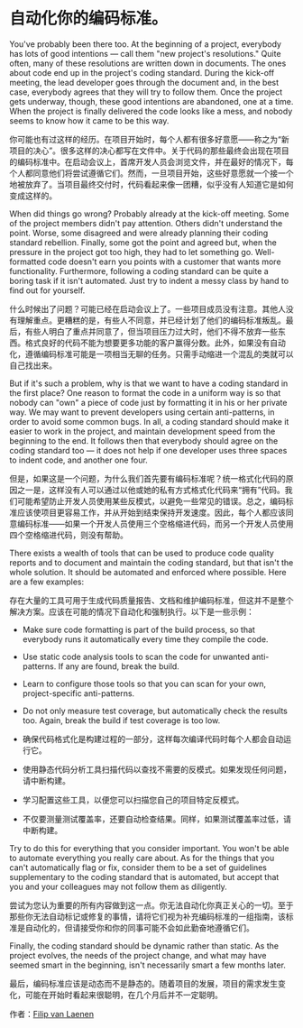 # 自动化你的编码标准。

You've probably been there too. At the beginning of a project, everybody has lots of good intentions — call them "new project's resolutions." Quite often, many of these resolutions are written down in documents. The ones about code end up in the project's coding standard. During the kick-off meeting, the lead developer goes through the document and, in the best case, everybody agrees that they will try to follow them. Once the project gets underway, though, these good intentions are abandoned, one at a time. When the project is finally delivered the code looks like a mess, and nobody seems to know how it came to be this way.

你可能也有过这样的经历。在项目开始时，每个人都有很多好意愿——称之为“新项目的决心”。很多这样的决心都写在文件中。关于代码的那些最终会出现在项目的编码标准中。在启动会议上，首席开发人员会浏览文件，并在最好的情况下，每个人都同意他们将尝试遵循它们。然而，一旦项目开始，这些好意愿就一个接一个地被放弃了。当项目最终交付时，代码看起来像一团糟，似乎没有人知道它是如何变成这样的。

When did things go wrong? Probably already at the kick-off meeting. Some of the project members didn't pay attention. Others didn't understand the point. Worse, some disagreed and were already planning their coding standard rebellion. Finally, some got the point and agreed but, when the pressure in the project got too high, they had to let something go. Well-formatted code doesn't earn you points with a customer that wants more functionality. Furthermore, following a coding standard can be quite a boring task if it isn't automated. Just try to indent a messy class by hand to find out for yourself.

什么时候出了问题？可能已经在启动会议上了。一些项目成员没有注意。其他人没有理解重点。更糟糕的是，有些人不同意，并已经计划了他们的编码标准叛乱。最后，有些人明白了重点并同意了，但当项目压力过大时，他们不得不放弃一些东西。格式良好的代码不能为想要更多功能的客户赢得分数。此外，如果没有自动化，遵循编码标准可能是一项相当无聊的任务。只需手动缩进一个混乱的类就可以自己找出来。

But if it's such a problem, why is that we want to have a coding standard in the first place? One reason to format the code in a uniform way is so that nobody can "own" a piece of code just by formatting it in his or her private way. We may want to prevent developers using certain anti-patterns, in order to avoid some common bugs. In all, a coding standard should make it easier to work in the project, and maintain development speed from the beginning to the end. It follows then that everybody should agree on the coding standard too — it does not help if one developer uses three spaces to indent code, and another one four.

但是，如果这是一个问题，为什么我们首先要有编码标准呢？统一格式化代码的原因之一是，这样没有人可以通过以他或她的私有方式格式化代码来“拥有”代码。我们可能希望防止开发人员使用某些反模式，以避免一些常见的错误。总之，编码标准应该使项目更容易工作，并从开始到结束保持开发速度。因此，每个人都应该同意编码标准——如果一个开发人员使用三个空格缩进代码，而另一个开发人员使用四个空格缩进代码，则没有帮助。

There exists a wealth of tools that can be used to produce code quality reports and to document and maintain the coding standard, but that isn't the whole solution. It should be automated and enforced where possible. Here are a few examples:

存在大量的工具可用于生成代码质量报告、文档和维护编码标准，但这并不是整个解决方案。应该在可能的情况下自动化和强制执行。以下是一些示例：

- Make sure code formatting is part of the build process, so that everybody runs it automatically every time they compile the code.
- Use static code analysis tools to scan the code for unwanted anti-patterns. If any are found, break the build.
- Learn to configure those tools so that you can scan for your own, project-specific anti-patterns.
- Do not only measure test coverage, but automatically check the results too. Again, break the build if test coverage is too low.

- 确保代码格式化是构建过程的一部分，这样每次编译代码时每个人都会自动运行它。
- 使用静态代码分析工具扫描代码以查找不需要的反模式。如果发现任何问题，请中断构建。
- 学习配置这些工具，以便您可以扫描您自己的项目特定反模式。
- 不仅要测量测试覆盖率，还要自动检查结果。同样，如果测试覆盖率过低，请中断构建。

Try to do this for everything that you consider important. You won't be able to automate everything you really care about. As for the things that you can't automatically flag or fix, consider them to be a set of guidelines supplementary to the coding standard that is automated, but accept that you and your colleagues may not follow them as diligently.

尝试为您认为重要的所有内容做到这一点。你无法自动化你真正关心的一切。至于那些你无法自动标记或修复的事情，请将它们视为补充编码标准的一组指南，该标准是自动化的，但请接受你和你的同事可能不会如此勤奋地遵循它们。

Finally, the coding standard should be dynamic rather than static. As the project evolves, the needs of the project change, and what may have seemed smart in the beginning, isn't necessarily smart a few months later.

最后，编码标准应该是动态而不是静态的。随着项目的发展，项目的需求发生变化，可能在开始时看起来很聪明，在几个月后并不一定聪明。

作者：[Filip van Laenen](http://programmer.97things.oreilly.com/wiki/index.php/Filip_van_Laenen)
